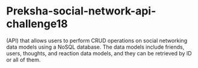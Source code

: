 # Preksha-social-network-api-challenge18
(API) that allows users to perform CRUD operations on social networking data models using a NoSQL database. The data models include friends, users, thoughts, and reaction data models, and they can be retrieved by ID or all of them. 
